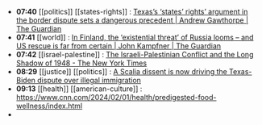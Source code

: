 - **07:40** [[politics]] [[states-rights]] :  [Texas’s ‘states’ rights’ argument in the border dispute sets a dangerous precedent | Andrew Gawthorpe | The Guardian](https://www.theguardian.com/commentisfree/2024/feb/02/texas-mexico-border-states-rights-supreme-court-republican)
- **07:41** [[world]] :  [In Finland, the ‘existential threat’ of Russia looms – and US rescue is far from certain | John Kampfner | The Guardian](https://www.theguardian.com/commentisfree/2024/feb/02/finland-russia-us-election-president-vladimir-putin-donald-trump)
- **07:42** [[israel-palestine]] :  [The Israeli-Palestinian Conflict and the Long Shadow of 1948 - The New York Times](https://www.nytimes.com/interactive/2024/02/01/magazine/israel-founding-palestinian-conflict.html?utm_source=newsshowcase&utm_medium=gnews&utm_campaign=CDAQloX1lOr15YvLARiB---G5JS6_JABKg8IACoHCAowjuuKAzCWrzw&utm_content=rundown&gaa_at=g&gaa_n=AZsHK_n_teoAhAO9Kmsr93F9QU5ihXIhyvNkfezYsvMUKBx-2Dcj31wl1vTDLmdCFF0pvonxeMtOQDwnPiNubmQHqaLj37ABmQ%3D%3D&gaa_ts=65bcef0b&gaa_sig=ErLFfTAh7K6Mhpg3iTXr1oyFu7XvXqjtdKIP5tN2d53TmH6J5XZAmd6Ejh8asengU4ueF0LDdfrWcoQirn8sCQ%3D%3D)
- **08:29** [[justice]] [[politics]] :  [A Scalia dissent is now driving the Texas-Biden dispute over illegal immigration](https://news.yahoo.com/decade-old-scalia-dissent-now-163139715.html?guccounter=1)
- **09:13** [[health]] [[american-culture]] :  https://www.cnn.com/2024/02/01/health/predigested-food-wellness/index.html
-